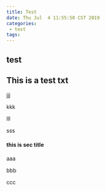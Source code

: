 ```yaml
---
title: Test
date: Thu Jul  4 11:55:50 CST 2019
categories:
 - test
tags:
---
```

<!-- more -->
## test

## This is a test txt

jjj

kkk

lll

sss

#### this is sec title

aaa

bbb

ccc

